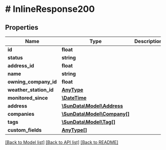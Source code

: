 # # InlineResponse200

## Properties

Name | Type | Description | Notes
------------ | ------------- | ------------- | -------------
**id** | **float** |  | 
**status** | **string** |  | 
**address_id** | **float** |  | 
**name** | **string** |  | 
**owning_company_id** | **float** |  | 
**weather_station_id** | [**AnyType**](.md) |  | [optional] 
**monitored_since** | [**\DateTime**](\DateTime.md) |  | 
**address** | [**\SunData\Model\Address**](Address.md) |  | 
**companies** | [**\SunData\Model\Company[]**](Company.md) |  | 
**tags** | [**\SunData\Model\Tag[]**](Tag.md) |  | 
**custom_fields** | [**AnyType[]**](AnyType.md) |  | 

[[Back to Model list]](../../README.md#documentation-for-models) [[Back to API list]](../../README.md#documentation-for-api-endpoints) [[Back to README]](../../README.md)


